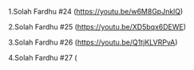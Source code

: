 
   
  1.Solah Fardhu #24 (https://youtu.be/w6M8GpJnklQ)
  
  2.Solah Fardhu #25 (https://youtu.be/XD5bqx6DEWE)
  
  3.Solah Fardhu #26 (https://youtu.be/Q1tjKLVRPvA)

  4.Solah Fardhu #27 (
